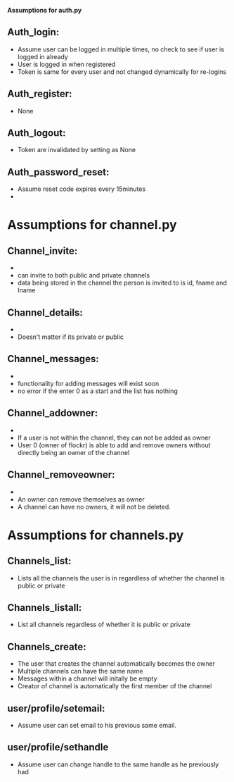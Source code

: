 **Assumptions for auth.py**


Auth_login:  
- 
- Assume user can be logged in multiple times, no check to see if user is logged in already  
- User is logged in when registered  
- Token is same for every user and not changed dynamically for re-logins 

Auth_register:  
-  
- None

Auth_logout:  
- 
- Token are invalidated by setting as None

Auth_password_reset:
-
- Assume reset code expires every 15minutes
- 
# Assumptions for channel.py 

## Channel_invite:
 -
 - can invite to both public and private channels
 - data being stored in the channel the person is invited to is id, fname and lname

## Channel_details:
 -
 - Doesn't matter if its private or public

## Channel_messages:
 -
 - functionality for adding messages will exist soon
 - no error if the enter 0 as a start and the list has nothing

## Channel_addowner:
 - 
 - If a user is not within the channel, they can not be added as owner
 - User 0 (owner of flockr) is able to add and remove owners without directly being an owner of the channel

## Channel_removeowner:
 -  
 - An owner can remove themselves as owner
 - A channel can have no owners, it will not be deleted.

# Assumptions for channels.py

## Channels_list:

- Lists all the channels the user is in regardless of whether the channel is public or private


## Channels_listall:

- List all channels regardless of whether it is public or private


## Channels_create:

- The user that creates the channel automatically becomes the owner
- Multiple channels can have the same name
- Messages within a channel will initally be empty
- Creator of channel is automatically the first member of the channel

## user/profile/setemail:
- Assume user can set email to his previous same email.



## user/profile/sethandle
- Assume user can change handle to the same handle as he previously had